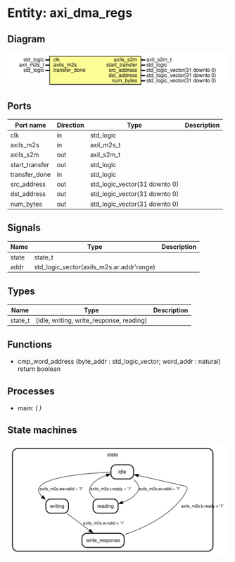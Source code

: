 # Entity: axi_dma_regs
## Diagram
![Diagram](axi_dma_regs.svg "Diagram")
## Ports
| Port name      | Direction | Type                          | Description |
| -------------- | --------- | ----------------------------- | ----------- |
| clk            | in        | std_logic                     |             |
| axils_m2s      | in        | axil_m2s_t                    |             |
| axils_s2m      | out       | axil_s2m_t                    |             |
| start_transfer | out       | std_logic                     |             |
| transfer_done  | in        | std_logic                     |             |
| src_address    | out       | std_logic_vector(31 downto 0) |             |
| dst_address    | out       | std_logic_vector(31 downto 0) |             |
| num_bytes      | out       | std_logic_vector(31 downto 0) |             |
## Signals
| Name  | Type                                      | Description |
| ----- | ----------------------------------------- | ----------- |
| state | state_t                                   |             |
| addr  | std_logic_vector(axils_m2s.ar.addr'range) |             |
## Types
| Name    | Type                                                                                              | Description |
| ------- | ------------------------------------------------------------------------------------------------- | ----------- |
| state_t | (idle,                    writing,                    write_response,                    reading) |             |
## Functions
- cmp_word_address <font id="function_arguments">(byte_addr : std_logic_vector;                            word_addr : natural)</font> <font id="function_return">return boolean</font>
## Processes
- main: _(  )_

## State machines
![Diagram_state_machine_0]( stm_axi_dma_regs_00.svg "Diagram")